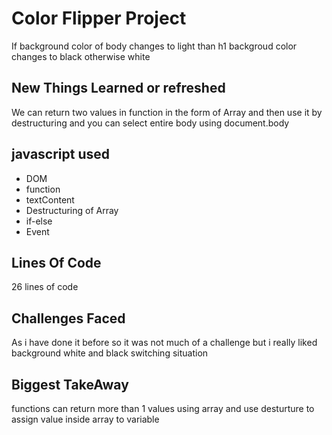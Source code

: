 # Color Flipper Project
If background color of body changes to light than h1 backgroud color changes to black otherwise white

## New Things Learned or refreshed
We can return two values in function in the form of Array and then use it by destructuring and you can select entire body using document.body

## javascript used
- DOM
- function
- textContent
- Destructuring of Array
- if-else
- Event

## Lines Of Code
26 lines of code

## Challenges Faced
As i have done it before so it was not much of a challenge but i really liked background white and black switching situation

## Biggest TakeAway
functions can return more than 1 values using array  and use desturture to assign value inside array to variable


